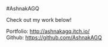 #AshnakAGQ

Check out my work below!

Portfolio: http://ashnakagq.itch.io/  
Github: https://github.com/AshnakAGQ
